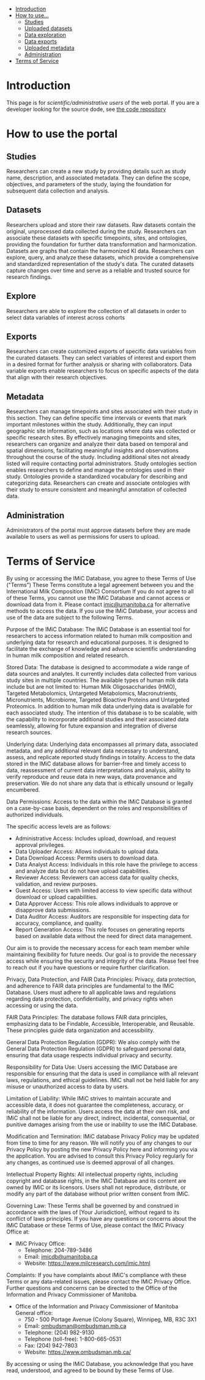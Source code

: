 * [Introduction](#introduction)
* [How to use...](#how-to-use-the-portal)
  * [Studies](#studies)
  * [Uploaded datasets](#datasets)
  * [Data exploration](#explore)
  * [Data exports](#exports)
  * [Uploaded metadata](#metadata)
  * [Administration](#administration)
* [Terms of Service](#terms-of-service)

# Introduction
This page is for _scientific/administrative users_ of the web portal.
If you are a developer looking for the source dode, see [the code repository](https://github.com/mdpham/imic_docs)




# How to use the portal

## Studies
Researchers can create a new study by providing details such as study name, description, and associated metadata. They can define the scope, objectives, and parameters of the study, laying the foundation for subsequent data collection and analysis.

## Datasets
Researchers upload and store their raw datasets. Raw datasets contain the original, unprocessed data collected during the study. Researchers can associate these datasets with specific timepoints, sites, and ontologies, providing the foundation for further data transformation and harmonization.
Datasets are graphs that contain the harmonized KI data. Researchers can explore, query, and analyze these datasets, which provide a comprehensive and standardized representation of the study's data. The curated datasets capture changes over time and serve as a reliable and trusted source for research findings.

## Explore
Researchers are able to explore the collection of all datasets in order to select data variables of interest across cohorts

## Exports
Researchers can create customized exports of specific data variables from the curated datasets. They can select variables of interest and export them in a desired format for further analysis or sharing with collaborators. Data variable exports enable researchers to focus on specific aspects of the data that align with their research objectives.

## Metadata
Researchers can manage timepoints and sites associated with their study in this section. They can define specific time intervals or events that mark important milestones within the study. Additionally, they can input geographic site information, such as locations where data was collected or specific research sites.
By effectively managing timepoints and sites, researchers can organize and analyze their data based on temporal and spatial dimensions, facilitating meaningful insights and observations throughout the course of the study.
Including additional sites not already listed will require contacting portal administrators.
Study ontologies section enables researchers to define and manage the ontologies used in their study. Ontologies provide a standardized vocabulary for describing and categorizing data. Researchers can create and associate ontologies with their study to ensure consistent and meaningful annotation of collected data.

## Administration
Administrators of the portal must approve datasets before they are made available to users as well as permissions for users to upload.

# Terms of Service
By using or accessing the IMiC Database, you agree to these Terms of Use ("Terms")
These Terms constitute a legal agreement between you and the International Milk Composition (IMiC) Consortium
If you do not agree to all of these Terms, you cannot use the IMiC Database and cannot access or download data from it.
Please contact <imic@umanitoba.ca> for alternative methods to access the data.
If you use the IMiC Database, your access and use of the data are subject to the following Terms.

Purpose of the IMiC Database: The IMiC Database is an essential tool for researchers to access information related to human milk composition and underlying data for research and educational purposes.
It is designed to facilitate the exchange of knowledge and advance scientific understanding in human milk composition and related research.

Stored Data: The database is designed to accommodate a wide range of data sources and analytes.
It currently includes data collected from various study sites in multiple countries.
The available types of human milk data include but are not limited to: Human Milk Oligosaccharides (HMO), Targeted Metabolomics, Untargeted Metabolomics, Macronutrients, Micronutrients, Microbiome, Targeted Bioactive Proteins and Untargeted Proteomics.
In addition to human milk data underlying data is available for each associated study.
The intention of this database is to be scalable, with the capability to incorporate additional studies and their associated data seamlessly, allowing for future expansion and integration of diverse research sources.

Underlying data: Underlying data encompasses all primary data, associated metadata, and any additional relevant data necessary to understand, assess, and replicate reported study findings in totality.
Access to the data stored in the IMiC database allows for barrier-free and timely access to data, reassessment of current data interpretations and analysis, ability to verify reproduce and reuse data in new ways, data provenance and preservation.
We do not share any data that is ethically unsound or legally encumbered.

Data Permissions: Access to the data within the IMiC Database is granted on a case-by-case basis, dependent on the roles and responsibilities of authorized individuals.

The specific access levels are as follows:
- Administrative Access: Includes upload, download, and request approval privileges.
- Data Uploader Access: Allows individuals to upload data.
- Data Download Access: Permits users to download data.
- Data Analyst Access: Individuals in this role have the privilege to access and analyze data but do not have upload capabilities.
- Reviewer Access: Reviewers can access data for quality checks, validation, and review purposes.
- Guest Access: Users with limited access to view specific data without download or upload capabilities.
- Data Approver Access: This role allows individuals to approve or disapprove data submissions.
- Data Auditor Access: Auditors are responsible for inspecting data for accuracy, compliance, and quality.
- Report Generation Access: This role focuses on generating reports based on available data without the need for direct data management.
  
Our aim is to provide the necessary access for each team member while maintaining flexibility for future needs.
Our goal is to provide the necessary access while ensuring the security and integrity of the data.
Please feel free to reach out if you have questions or require further clarification.

Privacy, Data Protection, and FAIR Data Principles: Privacy, data protection, and adherence to FAIR data principles are fundamental to the IMiC Database.
Users must adhere to all applicable laws and regulations regarding data protection, confidentiality, and privacy rights when accessing or using the data.

FAIR Data Principles: The database follows FAIR data principles, emphasizing data to be Findable, Accessible, Interoperable, and Reusable.
These principles guide data organization and accessibility.

General Data Protection Regulation (GDPR): We also comply with the General Data Protection Regulation (GDPR) to safeguard personal data, ensuring that data usage respects individual privacy and security.

Responsibility for Data Use: Users accessing the IMiC Database are responsible for ensuring that the data is used in compliance with all relevant laws, regulations, and ethical guidelines.
IMiC shall not be held liable for any misuse or unauthorized access to data by users.

Limitation of Liability: While IMiC strives to maintain accurate and accessible data, it does not guarantee the completeness, accuracy, or reliability of the information.
Users access the data at their own risk, and IMiC shall not be liable for any direct, indirect, incidental, consequential, or punitive damages arising from the use or inability to use the IMiC Database.

Modification and Termination: IMiC database Privacy Policy may be updated from time to time for any reason.
We will notify you of any changes to our Privacy Policy by posting the new Privacy Policy here and informing you via the application.
You are advised to consult this Privacy Policy regularly for any changes, as continued use is deemed approval of all changes.

Intellectual Property Rights: All intellectual property rights, including copyright and database rights, in the IMiC Database and its content are owned by IMiC or its licensors.
Users shall not reproduce, distribute, or modify any part of the database without prior written consent from IMiC.

Governing Law: These Terms shall be governed by and construed in accordance with the laws of [Your Jurisdiction], without regard to its conflict of laws principles.
If you have any questions or concerns about the IMiC Database or these Terms of Use, please contact the IMiC Privacy Office at:
- IMiC Privacy Office:
  - Telephone: 204-789-3486
  - Email: <imicdb@umanitoba.ca>
  - Website: <https://www.milcresearch.com/imic.html>


Complaints: If you have complaints about IMiC's compliance with these Terms or any data-related issues, please contact the IMiC Privacy Office.
Further questions and concerns can be directed to the Office of the Information and Privacy Commissioner of Manitoba.
- Office of the Information and Privacy Commissioner of Manitoba General office:
  - 750 - 500 Portage Avenue (Colony Square), Winnipeg, MB, R3C 3X1
  - Email: ombudsman@ombudsman.mb.ca
  - Telephone: (204) 982-9130
  - Telephone (toll-free): 1-800-665-0531
  - Fax: (204) 942-7803
  - Website: <https://www.ombudsman.mb.ca/>
 

By accessing or using the IMiC Database, you acknowledge that you have read, understood, and agreed to be bound by these Terms of Use.

